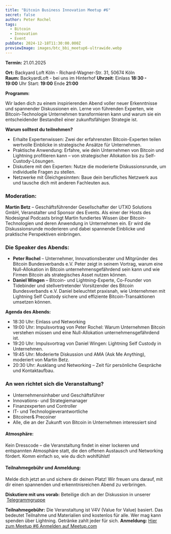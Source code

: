 ```yaml
---
title: "Bitcoin Business Innovation Meetup #6"
secret: false
author: Peter Rochel
tags:
  - Bitcoin
  - Innovation
  - Event
pubDate: 2024-12-18T11:30:00.000Z
previewImage: images/btc_bbi_meetup6-ultrawide.webp
---
```

**Termin:** 21.01.2025

**Ort:** Backyard Loft Köln - Richard-Wagner-Str. 31, 50674 Köln 
**Raum:** BackyardLoft - bei uns im Hinterhof
**Uhrzeit**:
Einlass **18:30 - 19:00** Uhr
Start: **19:00**
Ende **21:00**

**Programm:**

Wir laden dich zu einem inspirierenden Abend voller neuer Erkenntnisse und spannender Diskussionen ein. Lerne von führenden Experten, wie Bitcoin-Technologie Unternehmen transformieren kann und warum sie ein entscheidender Bestandteil einer zukunftsfähigen Strategie ist.

**Warum solltest du teilnehmen?**

* Erhalte Expertenwissen: Zwei der erfahrensten Bitcoin-Experten teilen wertvolle Einblicke in strategische Ansätze für Unternehmen.
* Praktische Anwendung: Erfahre, wie dein Unternehmen von Bitcoin und Lightning profitieren kann – von strategischer Allokation bis zu Self-Custody-Lösungen.
* Diskutiere mit den Experten: Nutze die moderierte Diskussionsrunde, um individuelle Fragen zu stellen.
* Netzwerke mit Gleichgesinnten: Baue dein berufliches Netzwerk aus und tausche dich mit anderen Fachleuten aus.

### Moderation:

**Martin Betz** – Geschäftsführender Gesellschafter der UTXO Solutions GmbH, Veranstalter und Sponsor des Events. Als einer der Hosts des Nodesignal Podcasts bringt Martin fundiertes Wissen über Bitcoin-Technologien und deren Anwendung in Unternehmen ein. Er wird die Diskussionsrunde moderieren und dabei spannende Einblicke und praktische Perspektiven einbringen.

### Die Speaker des Abends:

* **Peter Rochel** – Unternehmer, Innovationsberater und Mitgründer des Bitcoin Bundesverbands e.V. Peter zeigt in seinem Vortrag, warum eine Null-Allokation in Bitcoin unternehmensgefährdend sein kann und wie Firmen Bitcoin als strategisches Asset nutzen können.
* **Daniel Wingen** – Bitcoin- und Lightning-Experte, Co-Founder von Tidebinder und stellvertretender Vorsitzender des Bitcoin Bundesverbands e.V. Daniel beleuchtet praxisnah, wie Unternehmen mit Lightning Self Custody sichere und effiziente Bitcoin-Transaktionen umsetzen können.

**Agenda des Abends:**

* 18:30 Uhr: Einlass und Networking
* 19:00 Uhr: Impulsvortrag von Peter Rochel: Warum Unternehmen Bitcoin verstehen müssen und eine Null-Allokation unternehmensgefährdend ist.
* 19:20 Uhr: Impulsvortrag von Daniel Wingen: Lightning Self Custody in Unternehmen.
* 19:45 Uhr: Moderierte Diskussion und AMA (Ask Me Anything), moderiert von Martin Betz.
* 20:30 Uhr: Ausklang und Networking – Zeit für persönliche Gespräche und Kontaktaufbau.

### **An wen richtet sich die Veranstaltung?**

* Unternehmensinhaber und Geschäftsführer
* Innovations- und Strategiemanager
* Finanzexperten und Controller
* IT- und Technologieverantwortliche
* Bitcoiner& Precoiner
* Alle, die an der Zukunft von Bitcoin in Unternehmen interessiert sind

#### Atmosphäre:

Kein Dresscode – die Veranstaltung findet in einer lockeren und entspannten Atmosphäre statt, die den offenen Austausch und Networking fördert. Komm einfach so, wie du dich wohlfühlst!

#### Teilnahmegebühr und Anmeldung:

Melde dich jetzt an und sichere dir deinen Platz!
Wir freuen uns darauf, mit dir einen spannenden und erkenntnisreichen Abend zu verbringen.

**Diskutiere mit uns vorab:**
Beteilige dich an der Diskussion in unserer  [Telegrammgruppe](https://t.me/BitcoinBusinessInnovationMeetup)

**Teilnahmegebühr:** Die Veranstaltung ist V4V (Value for Value) basiert. Das bedeutet Teilnahme und Materialien sind kostenlos für alle. Wer mag kann spenden über Lightning. Getränke zahlt jeder für sich.
**Anmeldung:** [Hier zum Meetup #6 Anmelden auf Meetup.com](https://www.meetup.com/bitcoin-business-innovation/events/305143952/?utm_medium=referral&utm_campaign=share-btn_savedevents_share_modal&utm_source=link)
